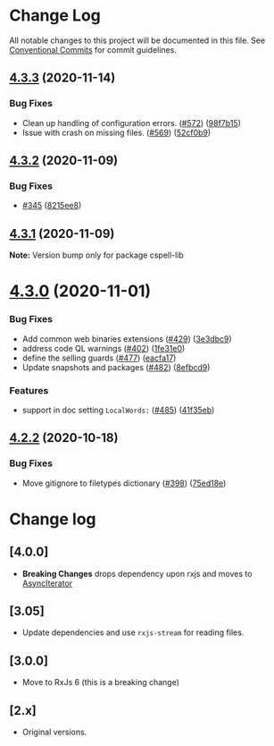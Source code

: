 # Change Log

All notable changes to this project will be documented in this file.
See [Conventional Commits](https://conventionalcommits.org) for commit guidelines.

## [4.3.3](https://github.com/streetsidesoftware/cspell/compare/cspell-lib@4.3.2...cspell-lib@4.3.3) (2020-11-14)


### Bug Fixes

* Clean up handling of configuration errors. ([#572](https://github.com/streetsidesoftware/cspell/issues/572)) ([98f7b15](https://github.com/streetsidesoftware/cspell/commit/98f7b152d7c6d9674a81e9122c3f236057647191))
* Issue with crash on missing files. ([#569](https://github.com/streetsidesoftware/cspell/issues/569)) ([52cf0b9](https://github.com/streetsidesoftware/cspell/commit/52cf0b9aad944fcdee1490aaea4a4696e7dd6444))





## [4.3.2](https://github.com/streetsidesoftware/cspell/compare/cspell-lib@4.3.1...cspell-lib@4.3.2) (2020-11-09)


### Bug Fixes

* [#345](https://github.com/streetsidesoftware/cspell/issues/345) ([8215ee8](https://github.com/streetsidesoftware/cspell/commit/8215ee8397cad5cbb8e4224e87f6c02ec0cd13f4))





## [4.3.1](https://github.com/streetsidesoftware/cspell/compare/cspell-lib@4.3.0...cspell-lib@4.3.1) (2020-11-09)

**Note:** Version bump only for package cspell-lib





# [4.3.0](https://github.com/streetsidesoftware/cspell/compare/cspell-lib@4.2.2...cspell-lib@4.3.0) (2020-11-01)


### Bug Fixes

* Add common web binaries extensions ([#429](https://github.com/streetsidesoftware/cspell/issues/429)) ([3e3dbc9](https://github.com/streetsidesoftware/cspell/commit/3e3dbc95601c3ca3de7e3963198e850e47aef751))
* address code QL warnings ([#402](https://github.com/streetsidesoftware/cspell/issues/402)) ([1fe31e0](https://github.com/streetsidesoftware/cspell/commit/1fe31e08e02c66174d094c0b403eec11fc6bec4d))
* define the selling guards ([#477](https://github.com/streetsidesoftware/cspell/issues/477)) ([eacfa17](https://github.com/streetsidesoftware/cspell/commit/eacfa178de66dc75c1694812bb908759a3eae58a))
* Update snapshots and packages ([#482](https://github.com/streetsidesoftware/cspell/issues/482)) ([8efbcd9](https://github.com/streetsidesoftware/cspell/commit/8efbcd9187898586030a53d1d7de9bdfe4a67078))


### Features

* support in doc setting `LocalWords:` ([#485](https://github.com/streetsidesoftware/cspell/issues/485)) ([41f35eb](https://github.com/streetsidesoftware/cspell/commit/41f35eb22881e0f39947f57f3d91d93c26affe8d))





## [4.2.2](https://github.com/streetsidesoftware/cspell/compare/cspell-lib@4.2.1...cspell-lib@4.2.2) (2020-10-18)


### Bug Fixes

* Move gitignore to filetypes dictionary ([#398](https://github.com/streetsidesoftware/cspell/issues/398)) ([75ed18e](https://github.com/streetsidesoftware/cspell/commit/75ed18e102eaaccd448f850db07a7b71a2cc1cf4))





# Change log

## [4.0.0]
* **Breaking Changes** drops dependency upon rxjs and moves to [AsyncIterator](https://developer.mozilla.org/en-US/docs/Web/JavaScript/Reference/Global_Objects/Symbol/asyncIterator)

## [3.05]
* Update dependencies and use `rxjs-stream` for reading files.

## [3.0.0]
* Move to RxJs 6 (this is a breaking change)

## [2.x]
* Original versions.
